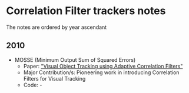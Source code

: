 # Correlation Filter trackers notes

The notes are ordered by year ascendant

## 2010

* MOSSE (Minimum Output Sum of Squared Errors)
	* Paper: ["Visual Object Tracking using Adaptive Correlation Filters"](http://www.cs.colostate.edu/~vision/publications/bolme_cvpr10.pdf)
	* Major Contribution/s: Pioneering work in introducing Correlation Filters for Visual Tracking
	* Code: -

